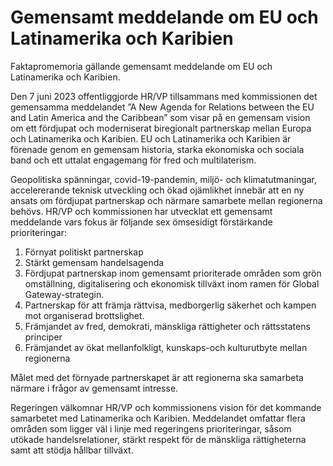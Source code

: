 # Gemensamt meddelande om EU och Latinamerika och Karibien

Faktapromemoria gällande gemensamt meddelande om EU och Latinamerika och Karibien.

Den 7 juni 2023 offentliggjorde HR/VP tillsammans med kommissionen det gemensamma meddelandet ”A New Agenda for Relations between the EU and Latin America and the Caribbean” som visar på en gemensam vision om ett fördjupat och moderniserat biregionalt partnerskap mellan Europa och Latinamerika och Karibien. EU och Latinamerika och Karibien är förenade genom en gemensam historia, starka ekonomiska och sociala band och ett uttalat engagemang för fred och multilaterism.

Geopolitiska spänningar, covid\-19\-pandemin, miljö\- och klimatutmaningar, accelererande teknisk utveckling och ökad ojämlikhet innebär att en ny ansats om fördjupat partnerskap och närmare samarbete mellan regionerna behövs. HR/VP och kommissionen har utvecklat ett gemensamt meddelande vars fokus är följande sex ömsesidigt förstärkande prioriteringar:

1. Förnyat politiskt partnerskap
2. Stärkt gemensam handelsagenda
3. Fördjupat partnerskap inom gemensamt prioriterade områden som grön omställning, digitalisering och ekonomisk tillväxt inom ramen för Global Gateway\-strategin.
4. Partnerskap för att främja rättvisa, medborgerlig säkerhet och kampen mot organiserad brottslighet.
5. Främjandet av fred, demokrati, mänskliga rättigheter och rättsstatens principer
6. Främjandet av ökat mellanfolkligt, kunskaps\-och kulturutbyte mellan regionerna

Målet med det förnyade partnerskapet är att regionerna ska samarbeta närmare i frågor av gemensamt intresse.

Regeringen välkomnar HR/VP och kommissionens vision för det kommande samarbetet med Latinamerika och Karibien. Meddelandet omfattar flera områden som ligger väl i linje med regeringens prioriteringar, såsom utökade handelsrelationer, stärkt respekt för de mänskliga rättigheterna samt att stödja hållbar tillväxt.
